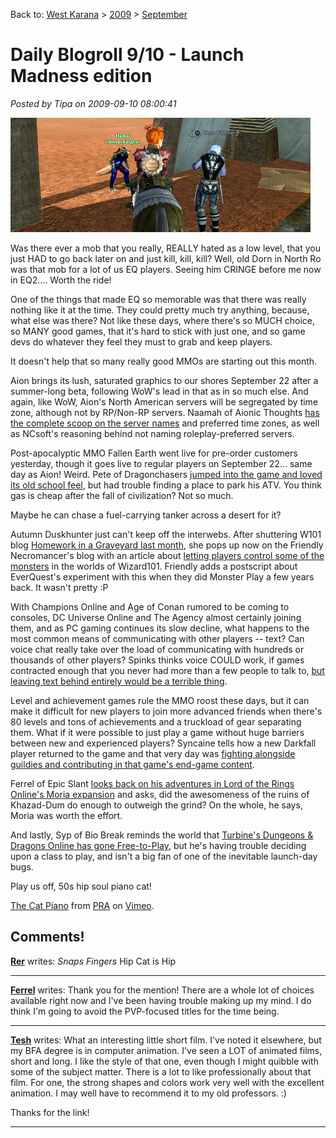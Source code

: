 Back to: [West Karana](/posts/westkarana.md) > [2009](/posts/2009/westkarana.md) > [September](./westkarana.md)
# Daily Blogroll 9/10 - Launch Madness edition

*Posted by Tipa on 2009-09-10 08:00:41*

![Buh bye, Dorn](../../../uploads/2009/09/EverQuest2-2009-09-09-22-49-15-60.jpg "Buh bye, Dorn")

Was there ever a mob that you really, REALLY hated as a low level, that you just HAD to go back later on and just kill, kill, kill? Well, old Dorn in North Ro was that mob for a lot of us EQ players. Seeing him CRINGE before me now in EQ2.... Worth the ride!

One of the things that made EQ so memorable was that there was really nothing like it at the time. They could pretty much try anything, because, what else was there? Not like these days, where there's so MUCH choice, so MANY good games, that it's hard to stick with just one, and so game devs do whatever they feel they must to grab and keep players.

It doesn't help that so many really good MMOs are starting out this month.

Aion brings its lush, saturated graphics to our shores September 22 after a summer-long beta, following WoW's lead in that as in so much else. And again, like WoW, Aion's North American servers will be segregated by time zone, although not by RP/Non-RP servers. Naamah of Aionic Thoughts [has the complete scoop on the server names](http://aionicthoughts.wordpress.com/2009/09/09/list-of-aion-launch-day-servers/) and preferred time zones, as well as NCsoft's reasoning behind not naming roleplay-preferred servers.

Post-apocalyptic MMO Fallen Earth went live for pre-order customers yesterday, though it goes live to regular players on September 22... same day as Aion! Weird. Pete of Dragonchasers [jumped into the game and loved its old school feel](http://dragonchasers.com/2009/09/09/fallen-earth-day-1/), but had trouble finding a place to park his ATV. You think gas is cheap after the fall of civilization? Not so much.

Maybe he can chase a fuel-carrying tanker across a desert for it?

Autumn Duskhunter just can't keep off the interwebs. After shuttering W101 blog [Homework in a Graveyard last month](http://autumnaldusk.blogspot.com/), she pops up now on the Friendly Necromancer's blog with an article about [letting players control some of the monsters](http://thefriendlynecromancer.blogspot.com/2009/09/player-controlled-mobs-by-autumn.html) in the worlds of Wizard101. Friendly adds a postscript about EverQuest's experiment with this when they did Monster Play a few years back. It wasn't pretty :P

With Champions Online and Age of Conan rumored to be coming to consoles, DC Universe Online and The Agency almost certainly joining them, and as PC gaming continues its slow decline, what happens to the most common means of communicating with other players -- text? Can voice chat really take over the load of communicating with hundreds or thousands of other players? Spinks thinks voice COULD work, if games contracted enough that you never had more than a few people to talk to, [but leaving text behind entirely would be a terrible thing](http://spinksville.wordpress.com/2009/09/10/sorry-maam-i-dont-speak-text/).

Level and achievement games rule the MMO roost these days, but it can make it difficult for new players to join more advanced friends when there's 80 levels and tons of achievements and a truckload of gear separating them. What if it were possible to just play a game without huge barriers between new and experienced players? Syncaine tells how a new Darkfall player returned to the game and that very day was [fighting alongside guildies and contributing in that game's end-game content](http://syncaine.wordpress.com/2009/09/09/day-one-accessibility-from-an-unlikely-source/).

Ferrel of Epic Slant [looks back on his adventures in Lord of the Rings Online's Moria expansion](http://www.epicslant.com/2009/09/moria-review/) and asks, did the awesomeness of the ruins of Khazad-Dum do enough to outweigh the grind? On the whole, he says, Moria was worth the effort.

And lastly, Syp of Bio Break reminds the world that [Turbine's Dungeons & Dragons Online has gone Free-to-Play](http://biobreak.wordpress.com/2009/09/09/roll-a-20-ddo-is-free-to-play-for-all/), but he's having trouble deciding upon a class to play, and isn't a big fan of one of the inevitable launch-day bugs.

Play us off, 50s hip soul piano cat!

[The Cat Piano](http://vimeo.com/3985019) from [PRA](http://vimeo.com/user532199) on [Vimeo](http://vimeo.com).



## Comments!

**[Rer](http://insert-awesome-aion-name.blogspot.com/)** writes: *Snaps Fingers* Hip Cat is Hip

---

**[Ferrel](http://www.EpicSlant.com)** writes: Thank you for the mention! There are a whole lot of choices available right now and I've been having trouble making up my mind. I do think I'm going to avoid the PVP-focused titles for the time being.

---

**[Tesh](http://tishtoshtesh.wordpress.com/)** writes: What an interesting little short film. I've noted it elsewhere, but my BFA degree is in computer animation. I've seen a LOT of animated films, short and long. I like the style of that one, even though I might quibble with some of the subject matter. There is a lot to like professionally about that film. For one, the strong shapes and colors work very well with the excellent animation. I may well have to recommend it to my old professors. :)

Thanks for the link!

---

